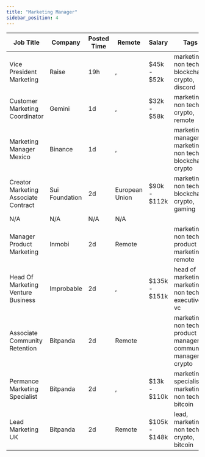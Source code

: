 ```yaml
---
title: "Marketing Manager"
sidebar_position: 4
---
```


| Job Title | Company | Posted Time | Remote | Salary | Tags | Apply Link |
|-----------|---------|-------------|--------|--------|------|------------|
| Vice President Marketing | Raise | 19h | , | $45k - $52k | marketing, non tech, blockchain, crypto, discord | [Apply](https://web3.career/vice-president-marketing-raise/131691) |
| Customer Marketing Coordinator | Gemini | 1d | , | $32k - $58k | marketing, non tech, crypto, remote | [Apply](https://web3.career/customer-marketing-coordinator-gemini/131465) |
| Marketing Manager Mexico | Binance | 1d | , |  | marketing manager, marketing, non tech, blockchain, crypto | [Apply](https://web3.career/marketing-manager-mexico-binance/131097) |
| Creator Marketing Associate Contract | Sui Foundation | 2d | European Union | $90k - $112k | marketing, non tech, blockchain, crypto, gaming | [Apply](https://web3.career/creator-marketing-associate-contract-suifoundation/130307) |
| N/A | N/A | N/A | N/A |  |  | [Apply](https://web3.career/metana) |
| Manager Product Marketing | Inmobi | 2d | Remote |  | marketing, non tech, product marketing, remote | [Apply](https://web3.career/manager-product-marketing-inmobi/108140) |
| Head Of Marketing Venture Business | Improbable | 2d | , | $135k - $151k | head of marketing, marketing, non tech, executive, vc | [Apply](https://web3.career/head-of-marketing-venture-business-improbable/130241) |
| Associate Community Retention | Bitpanda | 2d | Remote |  | marketing, non tech, product manager, community manager, crypto | [Apply](https://web3.career/associate-community-retention-bitpanda/105554) |
| Permance Marketing Specialist | Bitpanda | 2d | , | $13k - $110k | marketing specialist, marketing, non tech, bitcoin | [Apply](https://web3.career/performance-marketing-specialist-bitpanda/59316) |
| Lead Marketing UK | Bitpanda | 2d | Remote | $105k - $148k | lead, marketing, non tech, crypto, bitcoin | [Apply](https://web3.career/lead-marketing-uk-bitpanda/101610) |
